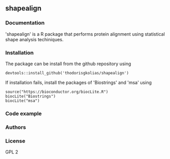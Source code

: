 ## shapealign

### Documentation

'shapealign' is a R package that performs protein alignment using statistical shape analysis techiniques.

### Installation
The package can be install from the github repository using 
```{.r}
devtools::install_github('thodorisgkolias/shapealign')
```
If installation fails, install the packages of 'Biostrings' and 'msa' using
```{.r}
source("https://bioconductor.org/biocLite.R")
biocLite("Biostrings")
biocLite("msa")
```

### Code example

### Authors

### License
GPL 2


